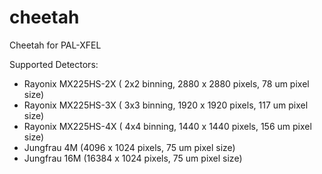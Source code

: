 # cheetah
Cheetah for PAL-XFEL

Supported Detectors:
* Rayonix MX225HS-2X ( 2x2 binning, 2880 x 2880 pixels, 78 um pixel size)
* Rayonix MX225HS-3X ( 3x3 binning, 1920 x 1920 pixels, 117 um pixel size)
* Rayonix MX225HS-4X ( 4x4 binning, 1440 x 1440 pixels, 156 um pixel size)
* Jungfrau 4M (4096 x 1024 pixels, 75 um pixel size)
* Jungfrau 16M (16384 x 1024 pixels, 75 um pixel size)


